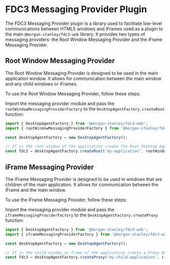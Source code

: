 # FDC3 Messaging Provider Plugin

The FDC3 Messaging Provider plugin is a library used to facilitate low-level communications between HTML5 windows and iFrames used as a plugin to the main `@morgan-stanley/fdc3-web` library. It provides two types of messaging providers: the Root Window Messaging Provider and the iFrame Messaging Provider.

## Root Window Messaging Provider

The Root Window Messaging Provider is designed to be used in the main application window. It allows for communication between the main window and any child windows or iFrames.

To use the Root Window Messaging Provider, follow these steps:

Import the messaging provider module and pass the `rootWindowMessagingProviderFactory` to the `DesktopAgentFactory.createRoot` function:

```javascript
import { DesktopAgentFactory } from '@morgan-stanley/fdc3-web';
import { rootWindowMessagingProviderFactory } from '@morgan-stanley/fdc3-web-messaging-provider';

const desktopAgentFactory = new DesktopAgentFactory();

// If in the root window of the application create the Root Desktop Agent
const fdc3 = desktopAgentFactory.createRoot('my-application', rootWindowMessagingProviderFactory)
```

## iFrame Messaging Provider

The iFrame Messaging Provider is designed to be used in windows that are children of the main application. It allows for communication between the iFrame and the main window.

To use the iFrame Messaging Provider, follow these steps:

Import the messaging provider module and pass the `iframeMessagingProviderFactory` to the `DesktopAgentFactory.createProxy` function:

```typescript
import { DesktopAgentFactory } from '@morgan-stanley/fdc3-web';
import { iframeMessagingProviderFactory } from '@morgan-stanley/fdc3-web-messaging-provider';

const desktopAgentFactory = new DesktopAgentFactory();

// If in the child window or frame of the application create a Proxy Desktop Agent
const fdc3 = desktopAgentFactory.createProxy('my-child-application', iframeMessagingProviderFactory)
```

